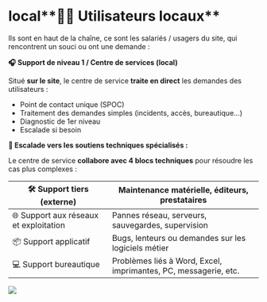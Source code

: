 # local**🧍‍♂️ Utilisateurs locaux**

Ils sont en haut de la chaîne, ce sont les salariés / usagers du site, qui rencontrent un souci ou ont une demande :

**🎧 Support de niveau 1 / Centre de services (local)**

Situé **sur le site**, le centre de service **traite en direct** les demandes des utilisateurs :

- Point de contact unique (SPOC)
- Traitement des demandes simples (incidents, accès, bureautique…)
- Diagnostic de 1er niveau
- Escalade si besoin



**🔄 Escalade vers les soutiens techniques spécialisés :**

Le centre de service **collabore avec 4 blocs techniques** pour résoudre les cas plus complexes :

| 🛠️ Support tiers (externe) | Maintenance matérielle, éditeurs, prestataires |
|--|--|
| 🌐 Support aux réseaux et exploitation | Pannes réseau, serveurs, sauvegardes, supervision |
| 📦 Support applicatif | Bugs, lenteurs ou demandes sur les logiciels métier |
| 💻 Support bureautique | Problèmes liés à Word, Excel, imprimantes, PC, messagerie, etc. |

![](../../../media/Cours-Intro-ITIL4-V2-local-image1.png)

